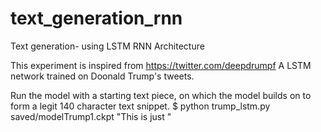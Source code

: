# text_generation_rnn
Text generation- using LSTM RNN Architecture

This experiment is inspired from https://twitter.com/deepdrumpf
A LSTM network trained on Doonald Trump's tweets.

Run the model with a starting text piece, on which the model builds on to form a legit 140 character text snippet.
$ python trump_lstm.py saved/modelTrump1.ckpt "This is just "
